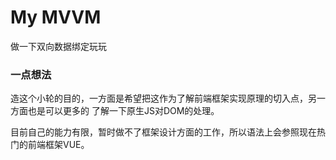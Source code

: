 # My MVVM
做一下双向数据绑定玩玩

### 一点想法

造这个小轮的目的，一方面是希望把这作为了解前端框架实现原理的切入点，另一方面也是可以更多的
了解一下原生JS对DOM的处理。

目前自己的能力有限，暂时做不了框架设计方面的工作，所以语法上会参照现在热门的前端框架VUE。

<!--
双向数据绑定的主要作用是实现数据与视图的连接，在前端MVVM框架中算是一个比较重要的组成部分了。
但是双向数据绑定本身其实并不是关键，因为原生的js在一定程度上就是双向绑定的，
js代码通过dom操作控制html结构，而html发生改变时，也可以带动相应的对象属性改变。-->
